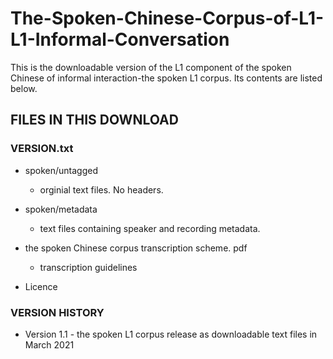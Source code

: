 # The-Spoken-Chinese-Corpus-of-L1-L1-Informal-Conversation
This is the downloadable version of the L1 component of the spoken Chinese of informal interaction-the spoken L1 corpus.
Its contents are listed below.

FILES IN THIS DOWNLOAD
----------------------
### VERSION.txt

* spoken/untagged
  * orginial text files. No headers.

* spoken/metadata
  * text files containing speaker and recording metadata.

* the spoken Chinese corpus transcription scheme. pdf
  * transcription guidelines
* Licence

### VERSION HISTORY

* Version 1.1 - the spoken L1 corpus release as downloadable text files in March 2021
